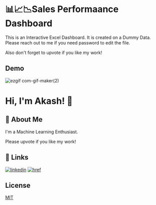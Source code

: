 
# 📊📈📉Sales Performaance Dashboard

This is an Interactive Excel Dashboard. It is created on a Dummy Data.
Please reach out to me if you need password to edit the file.

Also don't forget to upvote if you like my work!


## Demo

![ezgif com-gif-maker(2)](https://user-images.githubusercontent.com/56498328/153748060-e95f9e43-6964-4739-9f7a-2de1f085dd29.gif)


# Hi, I'm Akash! 👋


## 🚀 About Me
I'm a Machine Learning Enthusiast.

Please upvote if you like my work!


## 🔗 Links
[![linkedin](https://img.shields.io/badge/linkedin-0A66C2?style=for-the-badge&logo=linkedin&logoColor=white)](https://www.linkedin.com/in/akash-gangadharan/)
[![href](https://img.shields.io/badge/gmail-%23DD0031.svg?&style=for-the-badge&logo=gmail&logoColor=white)](mailto:akash.gangadharan94@gmail.com)



## License

[MIT](https://choosealicense.com/licenses/mit/)


